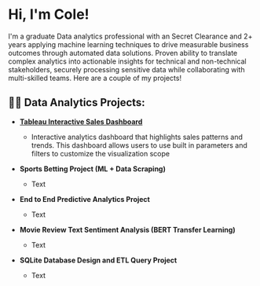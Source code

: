 <h1>Hi, I'm Cole! </h1>

<p> I'm a graduate Data analytics professional with an Secret Clearance and 2+ years applying machine learning techniques to drive measurable business outcomes through automated data solutions. Proven ability to translate complex analytics into actionable insights for technical and non-technical stakeholders, securely processing sensitive data while collaborating with multi-skilled teams. Here are a couple of my projects! </p>

<h2>👨‍💻 Data Analytics Projects:</h2>

- <b> <a href="https://public.tableau.com/app/profile/cole.weber/viz/DTSC600_FinalProject_ColeWeber/Dashboard1" target="_blank"> Tableau Interactive Sales Dashboard </a> </b>
  - <p> Interactive analytics dashboard that highlights sales patterns and trends. This dashboard allows users to use built in parameters and filters to customize the visualization scope </p>

- <b> Sports Betting Project (ML + Data Scraping) </b>  
  - <p> Text </p>
- <b> End to End Predictive Analytics Project </b>
  - <p> Text </p>
- <b> Movie Review Text Sentiment Analysis (BERT Transfer Learning)</b>
  - <p> Text </p>
- <b> SQLite Database Design and ETL Query Project </b>
  - <p> Text </p> 
 

<!--
**joshmadakor1/joshmadakor1** is a ✨ _special_ ✨ repository because its `README.md` (this file) appears on your GitHub profile.

Here are some ideas to get you started:

- 🔭 I’m currently working on ...
- 🌱 I’m currently learning ...
- ⚡ Fun fact: ...
-->

